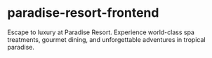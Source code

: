 # paradise-resort-frontend
Escape to luxury at Paradise Resort. Experience world-class spa treatments, gourmet dining, and unforgettable adventures in tropical paradise.